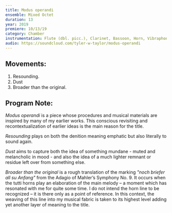 ```yaml
---
title: Modus operandi
ensemble: Mixed Octet
duration: 13
year: 2019
premiere: 10/13/19
category: Chamber
instrumentation: Flute (dbl. picc.), Clarinet, Bassoon, Horn, Vibraphone, Piano, Violin, Cello
audio: https://soundcloud.com/tyler-w-taylor/modus-operandi
---
```


## Movements:

1. Resounding.
2. Dust
3. Broader than the original.

## Program Note:

_Modus operandi_ is a piece whose procedures and musical materials are inspired by many of
my earlier works. This conscious revisiting and recontextualization of earlier ideas is the main
reason for the title.

_Resounding_ plays on both the denition meaning emphatic but also literally to sound again.

_Dust_ aims to capture both the idea of something mundane - muted and melancholic in mood -
and also the idea of a much lighter remnant or residue left over from something else.

_Broader than the original_ is a rough translation of the marking _"noch briefer all su Anfang"_ from the Adagio of Mahler’s Symphony No. 9. It occurs when the tutti horns play an elaboration of the
main melody – a moment which has resonated with me for quite some time. I do not intend the
horn line to be recognized – it is there only as a point of reference. In this context, the weaving of this line into my musical fabric is taken to its highest level adding yet another layer of meaning to the title.
